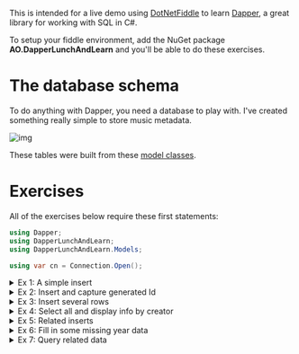 This is intended for a live demo using [DotNetFiddle](https://dotnetfiddle.net/) to learn [Dapper](https://github.com/DapperLib/Dapper), a great library for working with SQL in C#.

To setup your fiddle environment, add the NuGet package **AO.DapperLunchAndLearn** and you'll be able to do these exercises.

# The database schema

To do anything with Dapper, you need a database to play with. I've created something really simple to store music metadata.

![img](https://adamosoftware.blob.core.windows.net/images/5I6RP2L4P0.png)

These tables were built from these [model classes](https://github.com/adamfoneil/DapperLunchAndLearn/tree/master/DapperLunchAndLearn/Models).

# Exercises

All of the exercises below require these first statements:

```csharp
using Dapper;
using DapperLunchAndLearn;
using DapperLunchAndLearn.Models;

using var cn = Connection.Open();
```

<details>
<summary>Ex 1: A simple insert</summary>

This is a single insert using one of a model class instance as a parameter.
    
```csharp
await cn.ExecuteAsync("INSERT INTO [Artist] ([Name], [CreatedBy]) VALUES (@Name, @CreatedBy)", new Artist()
{
    Name = "Talking Heads",
    CreatedBy = "adamo"
});
```
</details>

<details>
<summary>Ex 2: Insert and capture generated Id</summary>

Here we perform a similar insert, but capture the generated Id value.

```csharp
var id = await cn.QuerySingleAsync<int>(
    @"INSERT INTO [Artist] ([Name], [CreatedBy]) VALUES (@Name, @CreatedBy);
    SELECT SCOPE_IDENTITY()", new Artist()
{
    Name = "Celine Dion",
    CreatedBy = "adamo"
});

Console.WriteLine($"Id = {id}");

```
</details>

<details>
    <summary>Ex 3: Insert several rows</summary>
    
In this example, we build a set of `Artist` from an array of strings using LINQ `Select`. Then we insert of all those `Artist` instances individually. Fill in your own artists!
    
```csharp
var artists = new[]
{
    "Duran Duran", "Devo", "Midnight Oil"
}.Select(name => new Artist() 
{ 
    Name = name, 
    CreatedBy = "adamo" 
});

foreach (var artist in artists)
{
    await cn.ExecuteAsync("INSERT INTO [Artist] ([Name], [CreatedBy]) VALUES (@Name, @CreatedBy)", artist);
}
```
</details>

<details>
    <summary>Ex 4: Select all and display info by creator</summary>
    
Now we're querying data! We take a plain "flat" result set with no grouping and use LINQ `GroupBy` to shape the output. Watch for opportunities to combine LINQ and SQL to do useful things. Don't see LINQ and Dapper as mutually exclusive.
    
```csharp
var allArtists = await cn.QueryAsync<Artist>("SELECT * FROM [Artist] ORDER BY [Name]");

foreach (var creatorGrp in allArtists.GroupBy(row => row.CreatedBy))
{
    Console.WriteLine($"{creatorGrp.Key} ({creatorGrp.Count()})");
    foreach (var artist in creatorGrp)
    {
        Console.WriteLine($"\t{artist.Name}: {artist.Id}");
    }    
}
```
</details>

<details>
    <summary>Ex 5: Related inserts</summary>
    
Let's build a structure of related artists, albums, and songs and insert them together, chaining the foreign keys properly. In case we end up adding duplicate artists names, I made the inserts idempotent. Fill in your own artists, albums, and as much song data as you feel like.
    
```csharp
var data = new Artist[]
{
    new Artist
    {
        Name = "Paul Simon",
        Albums = new Album[]
        {
            new Album() 
            { 
                Title = "Graceland",
                Songs = new Song[]
                {
                    new Song() { Title = "Boy in the Bubble", TrackNumber = 1 },
                    new Song() { Title = "Graceland", TrackNumber = 2 }
                }
            },
            new Album() { Title = "Rhythm of the Saints" },
            new Album() { Title = "So Beautiful or So What" }
        }
    },
    new Artist
    {
        Name = "U2",
        Albums = new Album[]
        {
            new Album() { Title = "Boy" },
            new Album() { Title = "War" },
            new Album() { Title = "The Joshua Tree" }
        }
    }
};

foreach (var artist in data)
{
    artist.CreatedBy = "adamo";
    var artistId = await cn.QuerySingleAsync<int>(
        @"INSERT INTO [Artist] ([Name], [CreatedBy]) 
        SELECT @Name, @CreatedBy WHERE NOT EXISTS(SELECT 1 FROM [Artist] WHERE [Name]=@Name);
        SELECT [Id] FROM [Artist] WHERE [Name]=@Name", artist);

    foreach (var album in artist.Albums)
    {
        album.ArtistId = artistId;
        album.CreatedBy = artist.CreatedBy;
        var albumId = await cn.QuerySingleAsync<int>(
            @"INSERT INTO [Album] ([ArtistId], [Title], [CreatedBy])
            SELECT @ArtistId, @Title, @CreatedBy WHERE NOT EXISTS(SELECT 1 FROM [Album] WHERE [ArtistId]=@ArtistId AND [Title]=@Title);
            SELECT [Id] FROM [Album] WHERE [ArtistId]=@ArtistId AND [Title]=@Title", album);

        if (album.Songs == null) continue;

        foreach (var song in album.Songs)
        {
            song.AlbumId = albumId;
            song.CreatedBy = album.CreatedBy;
            await cn.ExecuteAsync(
                @"INSERT INTO [Song] ([AlbumId], [Title], [TrackNumber], [CreatedBy])
                SELECT @AlbumId, @Title, @TrackNumber, @CreatedBy WHERE NOT EXISTS(SELECT 1 FROM [Song] WHERE [AlbumId]=@AlbumId AND [Title]=@Title)", song);
        }
    }
}
```
</details>

<details>
    <summary>Ex 6: Fill in some missing year data</summary>
</details>

<details>
    <summary>Ex 7: Query related data</summary>

Often you'll need to query related together, such as header and detail rows. I believe there's a clever way to map nested data with Dapper, but the way I do it that I understand is to do several queries at the outside, then divide up the results by some key value using LINQ `ToLookup`. From a performance standpoint, the important thing is to avoid queries within loops. Instead, execute one database roundtrip, then use LINQ methods to shape the results in memory in a useful way.
    
This example queries artists, albums, and songs, and groups them by their respective parent key value. Then it outputs everything to the console.
  
```csharp
var allArtists = await cn.QueryAsync<Artist>("SELECT * FROM [Artist]");
var albumsByArtist = (await cn.QueryAsync<Album>("SELECT * FROM [Album]")).ToLookup(row => row.ArtistId);
var songsByAlbum = (await cn.QueryAsync<Song>("SELECT * FROM [Song] ORDER BY [TrackNumber]")).ToLookup(row => row.AlbumId);

foreach (var artist in allArtists)
{
    artist.Albums = albumsByArtist[artist.Id];
    foreach (var album in artist.Albums) album.Songs = songsByAlbum[album.Id];

    Console.WriteLine(artist.Name);
    foreach (var album in artist.Albums)
    {
        Console.WriteLine($"\t{album.Title} ({album.Year})");
        foreach (var song in album.Songs)
        {
            Console.WriteLine($"\t\t{song.TrackNumber}: {song.Title}");
        }
    }
}
```   
</details>
